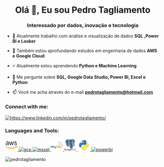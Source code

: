 <h1 align="center">Olá 👋, Eu sou Pedro Tagliamento</h1>
<h3 align="center">Interessado por dados, inovação e tecnologia</h3>

- 🔭 Atualmente trabalho com análise e visualização de dados **SQL ,Power BI e Looker**

- 📝 Também estou aprofundando estudos em engenharia de dados **AWS e Google Cloud**

- ⚡ Atualmente estou aprendendo **Python e Machine Learning**

- 💬 Me pergunte sobre **SQL, Google Data Studio, Power BI, Excel e Python**

- 📫 Você me acha através do e-mail **pedrotagliamento@hotmail.com**

<h3 align="left">Connect with me:</h3>
<p align="left">
<a href="https://linkedin.com/in/https://www.linkedin.com/in/pedrotagliamento/" target="blank"><img align="center" src="https://raw.githubusercontent.com/rahuldkjain/github-profile-readme-generator/master/src/images/icons/Social/linked-in-alt.svg" alt="https://www.linkedin.com/in/pedrotagliamento/" height="30" width="40" /></a>
</p>

<h3 align="left">Languages and Tools:</h3>
<p align="left"> <a href="https://aws.amazon.com" target="_blank" rel="noreferrer"> <img src="https://raw.githubusercontent.com/devicons/devicon/master/icons/amazonwebservices/amazonwebservices-original-wordmark.svg" alt="aws" width="40" height="40"/> </a> <a href="https://cloud.google.com" target="_blank" rel="noreferrer"> <img src="https://www.vectorlogo.zone/logos/google_cloud/google_cloud-icon.svg" alt="gcp" width="40" height="40"/> </a> <a href="https://www.microsoft.com/en-us/sql-server" target="_blank" rel="noreferrer"> <img src="https://www.svgrepo.com/show/303229/microsoft-sql-server-logo.svg" alt="mssql" width="40" height="40"/> </a> <a href="https://www.mysql.com/" target="_blank" rel="noreferrer"> <img src="https://raw.githubusercontent.com/devicons/devicon/master/icons/mysql/mysql-original-wordmark.svg" alt="mysql" width="40" height="40"/> </a> <a href="https://www.postgresql.org" target="_blank" rel="noreferrer"> <img src="https://raw.githubusercontent.com/devicons/devicon/master/icons/postgresql/postgresql-original-wordmark.svg" alt="postgresql" width="40" height="40"/> </a> <a href="https://www.python.org" target="_blank" rel="noreferrer"> <img src="https://raw.githubusercontent.com/devicons/devicon/master/icons/python/python-original.svg" alt="python" width="40" height="40"/> </a> <a href="https://www.powerbi.com" target="_blank" rel="noreferrer"> <img src="https://github.com/microsoft/PowerBI-Icons/blob/main/SVG/Power-BI.svg" alt="powerbi" width="40" height="40"/> </a> </p>

<p><img align="center" src="https://github-readme-stats.vercel.app/api/top-langs?username=pedrotagliamento&show_icons=true&locale=en&layout=compact" alt="pedrotagliamento" /></p>
